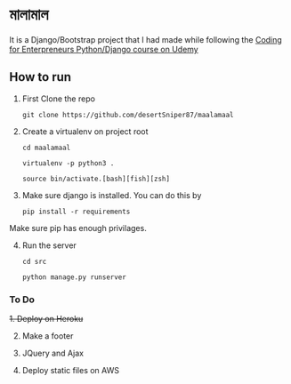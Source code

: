 # মালামাল 
It is a Django/Bootstrap project that I had made while following the [Coding for Enterpreneurs Python/Django course on Udemy](https://www.udemy.com/python-ecommerce-build-a-django-ecommerce-web-application/learn/v4/overview)

## How to run

1. First Clone the repo

    `git clone https://github.com/desertSniper87/maalamaal`

2. Create a virtualenv on project root

    `cd maalamaal`

    `virtualenv -p python3 .`

    `source bin/activate.[bash][fish][zsh]`

3. Make sure django is installed. You can do this by 

    `pip install -r requirements`

Make sure pip has enough privilages.

4. Run the server

    `cd src`

    `python manage.py runserver`

### To Do

~~1. Deploy on Heroku~~

2. Make a footer

3. JQuery and Ajax

4. Deploy static files on AWS


